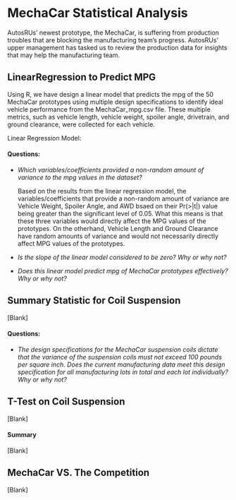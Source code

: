 # MechaCar Statistical Analysis
AutosRUs’ newest prototype, the MechaCar, is suffering from production troubles that are blocking the manufacturing team’s progress. AutosRUs’ upper management has tasked us to review the production data for insights that may help the manufacturing team.

## LinearRegression to Predict MPG

Using R, we have design a linear model that predicts the mpg of the 50 MechaCar prototypes using multiple design specifications to identify ideal vehicle performance from the MechaCar_mpg.csv file. These multiple metrics, such as vehicle length, vehicle weight, spoiler angle, drivetrain, and ground clearance, were collected for each vehicle.

Linear Regression Model:


#### Questions:

* *Which variables/coefficients provided a non-random amount of variance to the mpg values in the dataset?*

  Based on the results from the linear regression model, the variables/coefficients that provide a non-random amount of  variance are Vehicle Weight, Spoiler Angle, and AWD bsaed on their Pr(>|t|) value being greater than the significant level of 0.05. What this means is that these three variables would directly affect the MPG values of the prototypes. On the otherhand, Vehicle Length and Ground Clearance have random amounts of variance and would not necessarily directly affect MPG values of the prototypes.
  
* *Is the slope of the linear model considered to be zero? Why or why not?*
* *Does this linear model predict mpg of MechaCar prototypes effectively? Why or why not?*

## Summary Statistic for Coil Suspension

[Blank]

#### Questions:

* *The design specifications for the MechaCar suspension coils dictate that the variance of the suspension coils must not exceed 100 pounds per square inch. Does the current manufacturing data meet this design specification for all manufacturing lots in total and each lot individually? Why or why not?*

## T-Test on Coil Suspension

[Blank]

#### Summary

[Blank]

## MechaCar VS. The Competition

[Blank]
